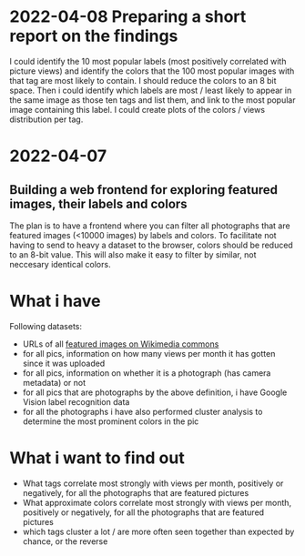 # 2022-04-08 Preparing a short report on the findings
I could identify the 10 most popular labels (most positively correlated with picture views) and identify the colors that the 100 most popular images with that tag are most likely to contain. I should reduce the colors to an 8 bit space. Then i could identify which labels are most / least likely to appear in the same image as those ten tags and list them, and link to the most popular image containing this label. I could create plots of the colors / views distribution per tag.

# 2022-04-07
## Building a web frontend for exploring featured images, their labels and colors

The plan is to have a frontend where you can filter all photographs that are featured images (<10000 images) by labels and colors.
To facilitate not having to send to heavy a dataset to the browser, colors should be reduced to an 8-bit value. This will also make it easy to filter by similar, not neccesary identical colors.





# What i have

Following datasets:

- URLs of all [featured images on Wikimedia commons](https://commons.wikimedia.org/wiki/Commons:Featured_pictures/)
- for all pics, information on how many views per month it has gotten since it was uploaded
- for all pics, information on whether it is a photograph (has camera metadata) or not
- for all pics that are photographs by the above definition, i have Google Vision label recognition data
- for all the photographs i have also performed cluster analysis to determine the most prominent colors in the pic

# What i want to find out

- What tags correlate most strongly with views per month, positively or negatively, for all the photographs that are featured pictures
- What approximate colors correlate most strongly with views per month, positively or negatively, for all the photographs that are featured pictures
- which tags cluster a lot / are more often seen together than expected by chance, or the reverse

